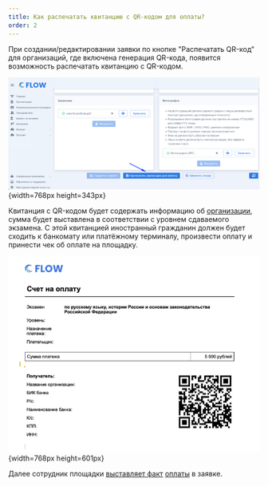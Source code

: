 ```yaml
---
title: Как распечатать квитанцию с QR-кодом для оплаты?
order: 2
---
```


При создании/редактировании заявки по кнопке "Распечатать QR-код" для организаций, где включена генерация QR-кода, появится возможность распечатать квитанцию c QR-кодом.

![](./kak-raspechatat-kvitanciyu-s-qr-kodom-dlya-oplaty.png){width=768px height=343px}

Квитанция с QR-кодом будет содержать информацию об [организации](./../../flow.-rabota-s-dokumentami/organizaciya), сумма будет выставлена в соответствии с уровнем сдаваемого экзамена. С этой квитанцией иностранный гражданин  должен будет сходить к банкомату или платёжному терминалу, произвести оплату и принести чек об оплате на площадку.

![](./kak-raspechatat-kvitanciyu-s-qr-kodom-dlya-oplaty-2.png){width=768px height=601px}

Далее сотрудник площадки [выставляет факт](./kak-vruchnuyu-postavit-oplatu-po-zayavke) [оплаты](./kak-vruchnuyu-postavit-oplatu-po-zayavke) в заявке.